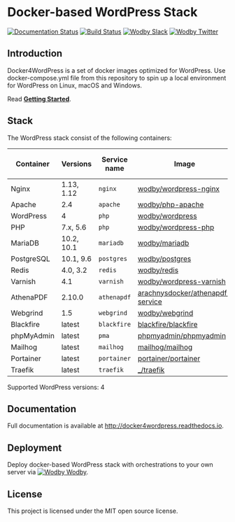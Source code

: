 # Docker-based WordPress Stack

[![Documentation Status](https://readthedocs.org/projects/docker4wordpress/badge/?version=latest)](http://docs.docker4wordpress.org)
[![Build Status](https://travis-ci.org/wodby/docker4wordpress.svg?branch=master)](https://travis-ci.org/wodby/docker4wordpress)
[![Wodby Slack](http://slack.wodby.com/badge.svg)](http://slack.wodby.com)
[![Wodby Twitter](https://img.shields.io/twitter/follow/wodbyhq.svg?style=social&label=Follow)](https://twitter.com/wodbyhq)

## Introduction

Docker4WordPress is a set of docker images optimized for WordPress. Use docker-compose.yml file from this repository to spin up a local environment for WordPress on Linux, macOS and Windows. 

Read [**Getting Started**](http://docker4wordpress.readthedocs.io).

## Stack

[wodby/wordpress-nginx]: https://github.com/wodby/wordpress-nginx
[wodby/php-apache]: https://github.com/wodby/php-apache
[wodby/wordpress]: https://github.com/wodby/wordpress
[wodby/wordpress-php]: https://github.com/wodby/wordpress-php
[wodby/mariadb]: https://github.com/wodby/mariadb
[wodby/postgres]: https://github.com/wodby/postgres
[wodby/redis]: https://github.com/wodby/redis
[wodby/wordpress-varnish]: https://github.com/wodby/wordpress-varnish
[wodby/webgrind]: https://hub.docker.com/r/wodby/webgrind
[blackfire/blackfire]: https://hub.docker.com/r/blackfire/blackfire
[arachnysdocker/athenapdf-service]: https://hub.docker.com/r/arachnysdocker/athenapdf-service
[phpmyadmin/phpmyadmin]: https://hub.docker.com/r/phpmyadmin/phpmyadmin
[mailhog/mailhog]: https://hub.docker.com/r/mailhog/mailhog
[portainer/portainer]: https://hub.docker.com/r/portainer/portainer
[_/traefik]: https://hub.docker.com/_/traefik

The WordPress stack consist of the following containers:

| Container  | Versions   | Service name | Image                              | Enabled by default |
| ---------- | ---------- | ------------ | ---------------------------------- | ------------------ |
| Nginx      | 1.13, 1.12 | `nginx`      | [wodby/wordpress-nginx]            | ✓                  |
| Apache     | 2.4        | `apache`     | [wodby/php-apache]                 |                    |
| WordPress  | 4          | `php`        | [wodby/wordpress]                  | ✓                  |
| PHP        | 7.x, 5.6   | `php`        | [wodby/wordpress-php]              |                    |
| MariaDB    | 10.2, 10.1 | `mariadb`    | [wodby/mariadb]                    | ✓                  |
| PostgreSQL | 10.1, 9.6  | `postgres`   | [wodby/postgres]                   |                    |
| Redis      | 4.0, 3.2   | `redis`      | [wodby/redis]                      |                    |
| Varnish    | 4.1        | `varnish`    | [wodby/wordpress-varnish]          |                    |
| AthenaPDF  | 2.10.0     | `athenapdf`  | [arachnysdocker/athenapdf-service] |                    |
| Webgrind   | 1.5        | `webgrind`   | [wodby/webgrind]                   |                    |
| Blackfire  | latest     | `blackfire`  | [blackfire/blackfire]              |                    |
| phpMyAdmin | latest     | `pma`        | [phpmyadmin/phpmyadmin]            |                    |
| Mailhog    | latest     | `mailhog`    | [mailhog/mailhog]                  | ✓                  |
| Portainer  | latest     | `portainer`  | [portainer/portainer]              | ✓                  |
| Traefik    | latest     | `traefik`    | [_/traefik]                        | ✓                  |

Supported WordPress versions: 4

## Documentation

Full documentation is available at http://docker4wordpress.readthedocs.io.

## Deployment

Deploy docker-based WordPress stack with orchestrations to your own server via [![Wodby](https://www.google.com/s2/favicons?domain=wodby.com) Wodby](https://cloud.wodby.com/stackhub/a54a0f59-f4fd-49af-ad16-8d9ff776c50e).

## License

This project is licensed under the MIT open source license.
